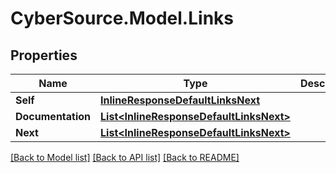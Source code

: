 # CyberSource.Model.Links
## Properties

Name | Type | Description | Notes
------------ | ------------- | ------------- | -------------
**Self** | [**InlineResponseDefaultLinksNext**](InlineResponseDefaultLinksNext.md) |  | [optional] 
**Documentation** | [**List&lt;InlineResponseDefaultLinksNext&gt;**](InlineResponseDefaultLinksNext.md) |  | [optional] 
**Next** | [**List&lt;InlineResponseDefaultLinksNext&gt;**](InlineResponseDefaultLinksNext.md) |  | [optional] 

[[Back to Model list]](../README.md#documentation-for-models) [[Back to API list]](../README.md#documentation-for-api-endpoints) [[Back to README]](../README.md)

